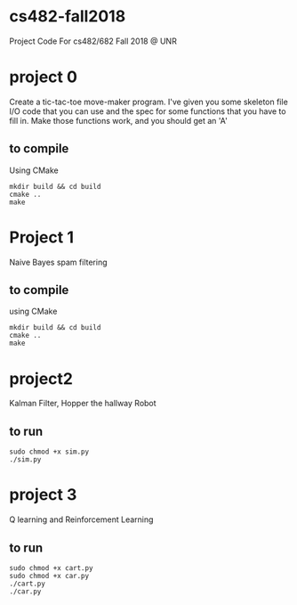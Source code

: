 # cs482-fall2018
Project Code For cs482/682 Fall 2018 @ UNR

# project 0

Create a tic-tac-toe move-maker program. I've given you some skeleton file I/O code that you can use and the spec for some functions that you have to fill in. Make those functions work, and you should get an 'A'

## to compile

Using CMake
```
mkdir build && cd build
cmake ..
make
```

# Project 1

Naive Bayes spam filtering

## to compile

using CMake
```
mkdir build && cd build
cmake ..
make
```
# project2

Kalman Filter, Hopper the hallway Robot

## to run

```
sudo chmod +x sim.py
./sim.py
```
# project 3
Q learning and Reinforcement Learning

## to run
```
sudo chmod +x cart.py
sudo chmod +x car.py
./cart.py
./car.py
```



